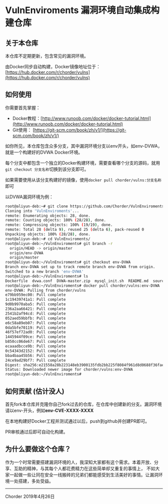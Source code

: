 # VulnEnviroments 漏洞环境自动集成构建仓库

## 关于本仓库

本仓库不定期更新，包含常见的漏洞环境。

由Docker同步自动构建，Docker镜像地址位于：[https://hub.docker.com/r/chorder/vulns](https://hub.docker.com/r/chorder/vulns)

## 如何使用

你需要首先掌握：
- Docker教程：[http://www.runoob.com/docker/docker-tutorial.html](http://www.runoob.com/docker/docker-tutorial.html)
- Git使用： [https://git-scm.com/book/zh/v1/](https://git-scm.com/book/zh/v1/)

如你所见，本仓库包含众多分支，其中漏洞环境分支以env开头，如env-DVWA，就是一个构建好的DVWA Docker环境。

每个分支中都包含一个独立的Docker构建环境，需要查看哪个分支的源码，就用`git checkout 分支名称`切换到该分支即可。

如果需要使用从该分支构建好的镜像，使用`docker pull chorder/vulns:分支名称`即可

以DVWA漏洞环境为例：

```bash
root@aliyun-deb:~# git clone https://github.com/Chorder/VulnEnviroments.git
Cloning into 'VulnEnviroments'...
remote: Enumerating objects: 28, done.
remote: Counting objects: 100% (28/28), done.
remote: Compressing objects: 100% (19/19), done.
remote: Total 28 (delta 9), reused 25 (delta 6), pack-reused 0
Unpacking objects: 100% (28/28), done.
root@aliyun-deb:~# cd VulnEnviroments/
root@aliyun-deb:~/VulnEnviroments# git branch -r
  origin/HEAD -> origin/master
  origin/env-DVWA
  origin/master
root@aliyun-deb:~/VulnEnviroments# git checkout env-DVWA 
Branch env-DVWA set up to track remote branch env-DVWA from origin.
Switched to a new branch 'env-DVWA'
root@aliyun-deb:~/VulnEnviroments# ls
Dockerfile  dvwa.conf  DVWA-master.zip  mysql_init.sh  README.md  sources.list  start.sh
root@aliyun-deb:~/VulnEnviroments# docker pull chorder/vulns:env-DVWA
env-DVWA: Pulling from chorder/vulns
e79bb959ec00: Pull complete 
1c19439741a1: Pull complete 
9d0b9970aba5: Pull complete 
236a2aa66421: Pull complete 
2541b2af94cd: Pull complete 
052aed59bbfb: Pull complete 
e6c58a89eb07: Pull complete 
0da5bfe70119: Pull complete 
46f57ef72ad0: Pull complete 
1445944f09ce: Pull complete 
b850cc06de67: Pull complete 
ecaaadbcce9b: Pull complete 
0c54343d2152: Pull complete 
bba4baa45b56: Pull complete 
24ce9ad29bf7: Pull complete 
Digest: sha256:e21558a28b223148eb3900135fdb2bb225f8084f961d8d0688f36fae1d310c12
Status: Downloaded newer image for chorder/vulns:env-DVWA
root@aliyun-deb:~/VulnEnviroments# 
```


## 如何贡献 (估计没人)

首先fork本仓库并克隆你自己fork过去的仓库，在仓库中创建新的分支。漏洞环境请以env-开头，例如**env-CVE-XXXX-XXXX**

在本地构建好Docker工程并测试通过以后，push到github并创建PR即可。

PR审核通过后即可自动化构建。


## 为什么要做这个仓库？

作为一个时常需要搭建漏洞环境的人，我深知大家都有这个需求。本着开放、分享、互助的精神，与其每个人都花费精力在这些简单却又重复的事情上，
不如大家一起做一些让同在安全一线搬砖的兄弟们都能感受到生活美好的事情。让漏洞环境一处搭建，多处受益。

---
Chorder
2019年4月26日







